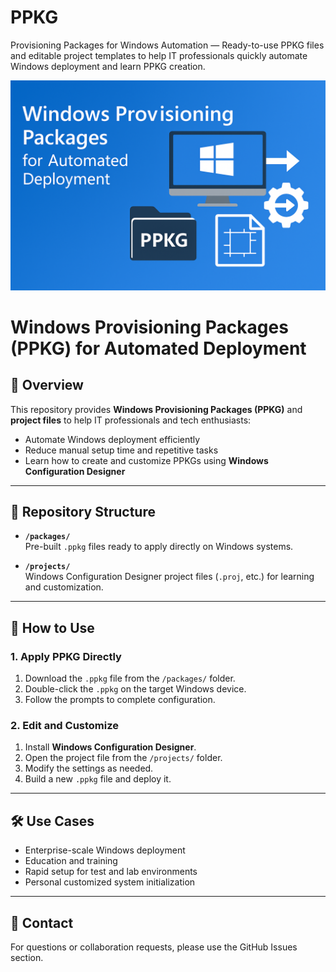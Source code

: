 # PPKG
Provisioning Packages for Windows Automation — Ready-to-use PPKG files and editable project templates to help IT professionals quickly automate Windows deployment and learn PPKG creation.

![Windows Provisioning Packages](images/PPKG_Banner.png)

# Windows Provisioning Packages (PPKG) for Automated Deployment

## 📌 Overview
This repository provides **Windows Provisioning Packages (PPKG)** and **project files** to help IT professionals and tech enthusiasts:
- Automate Windows deployment efficiently
- Reduce manual setup time and repetitive tasks
- Learn how to create and customize PPKGs using **Windows Configuration Designer**

---

## 📂 Repository Structure
- **`/packages/`**  
  Pre-built `.ppkg` files ready to apply directly on Windows systems.
  
- **`/projects/`**  
  Windows Configuration Designer project files (`.proj`, etc.) for learning and customization.

---

## 🚀 How to Use

### 1. **Apply PPKG Directly**
1. Download the `.ppkg` file from the `/packages/` folder.
2. Double-click the `.ppkg` on the target Windows device.
3. Follow the prompts to complete configuration.

### 2. **Edit and Customize**
1. Install **Windows Configuration Designer**.
2. Open the project file from the `/projects/` folder.
3. Modify the settings as needed.
4. Build a new `.ppkg` file and deploy it.

---

## 🛠 Use Cases
- Enterprise-scale Windows deployment
- Education and training
- Rapid setup for test and lab environments
- Personal customized system initialization

---

## 📧 Contact
For questions or collaboration requests, please use the GitHub Issues section.

